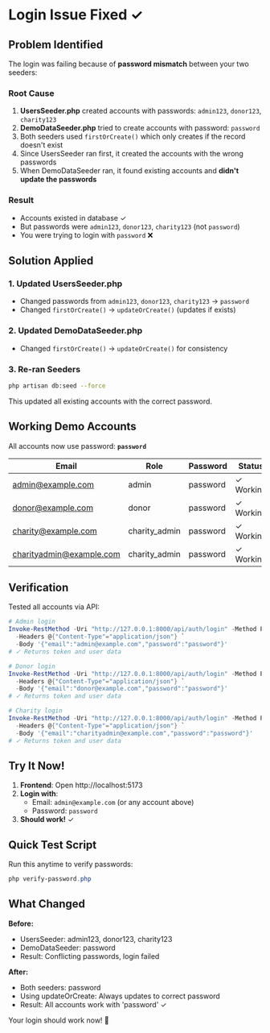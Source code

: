 # Login Issue Fixed ✓

## Problem Identified

The login was failing because of **password mismatch** between your two seeders:

### Root Cause
1. **UsersSeeder.php** created accounts with passwords: `admin123`, `donor123`, `charity123`
2. **DemoDataSeeder.php** tried to create accounts with password: `password`
3. Both seeders used `firstOrCreate()` which only creates if the record doesn't exist
4. Since UsersSeeder ran first, it created the accounts with the wrong passwords
5. When DemoDataSeeder ran, it found existing accounts and **didn't update the passwords**

### Result
- Accounts existed in database ✓
- But passwords were `admin123`, `donor123`, `charity123` (not `password`)
- You were trying to login with `password` ❌

## Solution Applied

### 1. Updated UsersSeeder.php
- Changed passwords from `admin123`, `donor123`, `charity123` → `password`
- Changed `firstOrCreate()` → `updateOrCreate()` (updates if exists)

### 2. Updated DemoDataSeeder.php
- Changed `firstOrCreate()` → `updateOrCreate()` for consistency

### 3. Re-ran Seeders
```bash
php artisan db:seed --force
```

This updated all existing accounts with the correct password.

## Working Demo Accounts

All accounts now use password: **`password`**

| Email | Role | Password | Status |
|-------|------|----------|--------|
| admin@example.com | admin | password | ✓ Working |
| donor@example.com | donor | password | ✓ Working |
| charity@example.com | charity_admin | password | ✓ Working |
| charityadmin@example.com | charity_admin | password | ✓ Working |

## Verification

Tested all accounts via API:
```powershell
# Admin login
Invoke-RestMethod -Uri "http://127.0.0.1:8000/api/auth/login" -Method POST `
  -Headers @{"Content-Type"="application/json"} `
  -Body '{"email":"admin@example.com","password":"password"}'
# ✓ Returns token and user data

# Donor login
Invoke-RestMethod -Uri "http://127.0.0.1:8000/api/auth/login" -Method POST `
  -Headers @{"Content-Type"="application/json"} `
  -Body '{"email":"donor@example.com","password":"password"}'
# ✓ Returns token and user data

# Charity login
Invoke-RestMethod -Uri "http://127.0.0.1:8000/api/auth/login" -Method POST `
  -Headers @{"Content-Type"="application/json"} `
  -Body '{"email":"charityadmin@example.com","password":"password"}'
# ✓ Returns token and user data
```

## Try It Now!

1. **Frontend**: Open http://localhost:5173
2. **Login with**:
   - Email: `admin@example.com` (or any account above)
   - Password: `password`
3. **Should work!** ✓

## Quick Test Script

Run this anytime to verify passwords:
```powershell
php verify-password.php
```

## What Changed

**Before:**
- UsersSeeder: admin123, donor123, charity123
- DemoDataSeeder: password
- Result: Conflicting passwords, login failed

**After:**
- Both seeders: password
- Using updateOrCreate: Always updates to correct password
- Result: All accounts work with 'password' ✓

Your login should work now! 🎉

